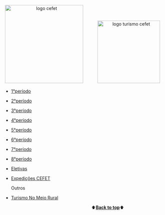 <a name="back-to-top"></a>
<p align="center">
  <img height="250px" src="https://pbs.twimg.com/profile_images/834747012969005056/Ne1hISAM_400x400.jpg" alt="logo cefet">&emsp;&emsp;&emsp;
  <img height="200px" src="https://pbs.twimg.com/profile_images/684904010323750913/6PpT2k37_400x400.jpg" alt="logo turismo cefet">
</p>




  - [1°período](https://github.com/AnaMCMV/Turismo/tree/main/Turismo/1%20Per%C3%ADodo/Teoria-tur%C3%ADstica)
  - [2°período]()
  - [3°período](https://github.com/AnaMCMV/Turismo/tree/main/Turismo/3%C2%B0Per%C3%ADodo)
  - [4°período](https://github.com/AnaMCMV/Turismo/tree/main/Turismo/4%C2%B0Per%C3%ADodo)
  - [5°período]()
  
  - [6°período](https://github.com/AnaMCMV/Turismo/tree/main/Turismo/6%20PER%C3%8DODO)
  
  - [7°período]()
  - [8°período]()
  - [Eletivas]()
  - [Expedições CEFET](Turismo/Expedições-CEFET/)


     Outros

- [Turismo No Meio Rural](Turismo/Turismo-no-meio-rural/)



&emsp;&emsp;&emsp;&emsp;&emsp;&emsp;&emsp;&emsp;&emsp;&emsp;&emsp;&emsp;&emsp;&emsp;&emsp;&emsp;&emsp;&emsp;&emsp;&emsp;⬆️[**Back to top**](#back-to-top)⬆️
